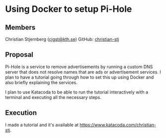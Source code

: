 # Using Docker to setup Pi-Hole

## Members
Christian Stjernberg (cjgst@kth.se)
GitHub: [christian-stj](https://github.com/christian-stj)


## Proposal

Pi-Hole is a service to remove advertisements by running a custom DNS server that does not resolve names that are ads or advertisement services. I plan to have a tutorial going through how to set this up using Docker and also briefly explaining the services.

I plan to use Katacoda to be able to run the tutorial interactively with a terminal and executing all the necessary steps.

## Execution

I made a tutorial and it's available at https://www.katacoda.com/christian-stj.
